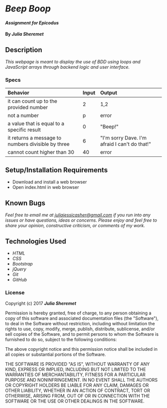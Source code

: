 # _Beep Boop_

#### _Assignment for Epicodus_

#### By _**Julia Sheremet**_

## Description

_This webpage is meant to display the use of BDD using loops and JavaScript arrays through backend logic and user interface._

### Specs
| Behavior | Input | Output |
| :-------------     | :------------- | :------------- |
| it can count up to the provided number | 2 | 1,2 |
| not a number | p | error |
| a value that is equal to a specific result | 0 | "Beep!" |
| it returns a message to numbers divisible by three | 6 | "I'm sorry Dave. I'm afraid I can't do that!" |
| cannot count higher than 30 | 40 | error |


## Setup/Installation Requirements

* Download and install a web browser
* Open index.html in web browser

## Known Bugs

_Feel free to email me at [juliajessicasher@gmail.com](mailto:juliajessicasher@gmail.com) if you run into any issues or have questions, ideas or concerns. Please enjoy and feel free to share your opinion, constructive criticism, or comments of my work._

## Technologies Used

* _HTML_
* _CSS_
* _Bootstrap_
* _jQuery_
* _Git_
* _GitHub_

### License

Copyright (c) 2017 ****_Julia Sheremet_****

Permission is hereby granted, free of charge, to any person obtaining a copy of this software and associated documentation files (the "Software"), to deal in the Software without restriction, including without limitation the rights to use, copy, modify, merge, publish, distribute, sublicense, and/or sell copies of the Software, and to permit persons to whom the Software is furnished to do so, subject to the following conditions:

The above copyright notice and this permission notice shall be included in all copies or substantial portions of the Software.

THE SOFTWARE IS PROVIDED "AS IS", WITHOUT WARRANTY OF ANY KIND, EXPRESS OR IMPLIED, INCLUDING BUT NOT LIMITED TO THE WARRANTIES OF MERCHANTABILITY, FITNESS FOR A PARTICULAR PURPOSE AND NONINFRINGEMENT. IN NO EVENT SHALL THE AUTHORS OR COPYRIGHT HOLDERS BE LIABLE FOR ANY CLAIM, DAMAGES OR OTHER LIABILITY, WHETHER IN AN ACTION OF CONTRACT, TORT OR OTHERWISE, ARISING FROM, OUT OF OR IN CONNECTION WITH THE SOFTWARE OR THE USE OR OTHER DEALINGS IN THE SOFTWARE.
